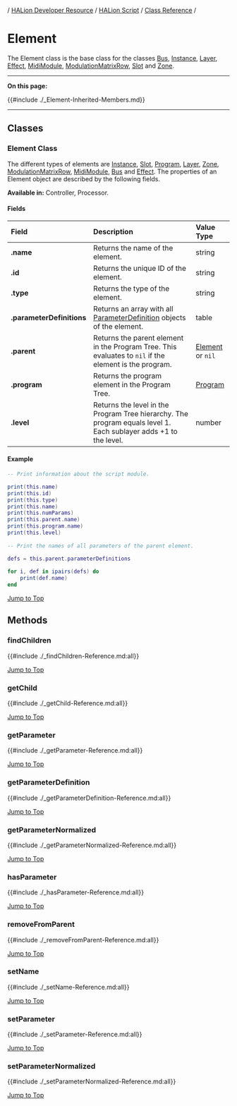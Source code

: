 / [HALion Developer Resource](../../HALion-Developer-Resource.md) / [HALion Script](./HALion-Script.md) / [Class Reference](./Class-Reference.md) /

# Element

The Element class is the base class for the classes [Bus](./Bus.md), [Instance](./Instance.md), [Layer](./Layer.md), [Effect](./Effect.md), [MidiModule](./MidiModule.md), [ModulationMatrixRow](./ModulationMatrixRow.md), [Slot](./Slot.md) and [Zone](./Zone.md).

---

**On this page:**

{{#include ./_Element-Inherited-Members.md}}

---

## Classes

### Element Class

The different types of elements are [Instance](./Instance.md), [Slot](./Slot.md), [Program](./Program.md), [Layer](./Layer.md), [Zone](./Zone.md), [ModulationMatrixRow](./ModulationMatrixRow.md), [MidiModule](./MidiModule.md), [Bus](./Bus.md) and [Effect](./Effect.md). The properties of an Element object are described by the following fields.

**Available in:** Controller, Processor.

#### Fields

|Field|Description|Value Type|
|:-|:-|:-|
|**.name**|Returns the name of the element.|string|
|**.id**|Returns the unique ID of the element.|string|
|**.type**|Returns the type of the element.|string|
|**.parameterDefinitions**|Returns an array with all [ParameterDefinition](./ParameterDefinition.md) objects of the element.|table|
|**.parent**|Returns the parent element in the Program Tree. This evaluates to ``nil`` if the element is the program.|[Element](./Element.md) or ``nil``|
|**.program**|Returns the program element in the Program Tree.|[Program](./Program.md)|
|**.level**|Returns the level in the Program Tree hierarchy. The program equals level 1. Each sublayer adds +1 to the level.|number|

#### Example

```lua
-- Print information about the script module.

print(this.name)
print(this.id)
print(this.type)
print(this.name)
print(this.numParams)
print(this.parent.name)
print(this.program.name)
print(this.level)
 
-- Print the names of all parameters of the parent element.

defs = this.parent.parameterDefinitions
 
for i, def in ipairs(defs) do
    print(def.name)
end
```

[Jump to Top ](#element)

## Methods

### findChildren

{{#include ./_findChildren-Reference.md:all}}

[Jump to Top ](#element)

### getChild

{{#include ./_getChild-Reference.md:all}}

[Jump to Top ](#element)

### getParameter

{{#include ./_getParameter-Reference.md:all}}

[Jump to Top ](#element)

### getParameterDefinition

{{#include ./_getParameterDefinition-Reference.md:all}}

[Jump to Top ](#element)

### getParameterNormalized

{{#include ./_getParameterNormalized-Reference.md:all}}

[Jump to Top ](#element)

### hasParameter

{{#include ./_hasParameter-Reference.md:all}}

[Jump to Top ](#element)

### removeFromParent

{{#include ./_removeFromParent-Reference.md:all}}

[Jump to Top ](#element)

### setName

{{#include ./_setName-Reference.md:all}}

[Jump to Top ](#element)

### setParameter

{{#include ./_setParameter-Reference.md:all}}

[Jump to Top ](#element)

### setParameterNormalized

{{#include ./_setParameterNormalized-Reference.md:all}}

[Jump to Top ](#element)
